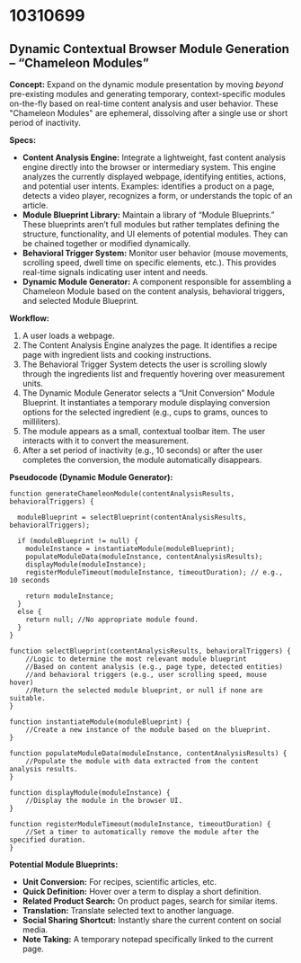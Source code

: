 # 10310699

## Dynamic Contextual Browser Module Generation – “Chameleon Modules”

**Concept:** Expand on the dynamic module presentation by moving *beyond* pre-existing modules and generating temporary, context-specific modules on-the-fly based on real-time content analysis and user behavior. These "Chameleon Modules" are ephemeral, dissolving after a single use or short period of inactivity.

**Specs:**

*   **Content Analysis Engine:** Integrate a lightweight, fast content analysis engine directly into the browser or intermediary system. This engine analyzes the currently displayed webpage, identifying entities, actions, and potential user intents. Examples: identifies a product on a page, detects a video player, recognizes a form, or understands the topic of an article.
*   **Module Blueprint Library:** Maintain a library of “Module Blueprints.” These blueprints aren’t full modules but rather templates defining the structure, functionality, and UI elements of potential modules. They can be chained together or modified dynamically.
*   **Behavioral Trigger System:** Monitor user behavior (mouse movements, scrolling speed, dwell time on specific elements, etc.). This provides real-time signals indicating user intent and needs.
*   **Dynamic Module Generator:** A component responsible for assembling a Chameleon Module based on the content analysis, behavioral triggers, and selected Module Blueprint.

**Workflow:**

1.  A user loads a webpage.
2.  The Content Analysis Engine analyzes the page. It identifies a recipe page with ingredient lists and cooking instructions.
3.  The Behavioral Trigger System detects the user is scrolling slowly through the ingredients list and frequently hovering over measurement units.
4.  The Dynamic Module Generator selects a “Unit Conversion” Module Blueprint. It instantiates a temporary module displaying conversion options for the selected ingredient (e.g., cups to grams, ounces to milliliters).
5.  The module appears as a small, contextual toolbar item. The user interacts with it to convert the measurement.
6.  After a set period of inactivity (e.g., 10 seconds) or after the user completes the conversion, the module automatically disappears.

**Pseudocode (Dynamic Module Generator):**

```
function generateChameleonModule(contentAnalysisResults, behavioralTriggers) {

  moduleBlueprint = selectBlueprint(contentAnalysisResults, behavioralTriggers);

  if (moduleBlueprint != null) {
    moduleInstance = instantiateModule(moduleBlueprint);
    populateModuleData(moduleInstance, contentAnalysisResults);
    displayModule(moduleInstance);
    registerModuleTimeout(moduleInstance, timeoutDuration); // e.g., 10 seconds

    return moduleInstance;
  }
  else {
    return null; //No appropriate module found.
  }
}

function selectBlueprint(contentAnalysisResults, behavioralTriggers) {
    //Logic to determine the most relevant module blueprint
    //Based on content analysis (e.g., page type, detected entities)
    //and behavioral triggers (e.g., user scrolling speed, mouse hover)
    //Return the selected module blueprint, or null if none are suitable.
}

function instantiateModule(moduleBlueprint) {
    //Create a new instance of the module based on the blueprint.
}

function populateModuleData(moduleInstance, contentAnalysisResults) {
    //Populate the module with data extracted from the content analysis results.
}

function displayModule(moduleInstance) {
    //Display the module in the browser UI.
}

function registerModuleTimeout(moduleInstance, timeoutDuration) {
    //Set a timer to automatically remove the module after the specified duration.
}
```

**Potential Module Blueprints:**

*   **Unit Conversion:** For recipes, scientific articles, etc.
*   **Quick Definition:** Hover over a term to display a short definition.
*   **Related Product Search:** On product pages, search for similar items.
*   **Translation:** Translate selected text to another language.
*   **Social Sharing Shortcut:**  Instantly share the current content on social media.
*   **Note Taking:** A temporary notepad specifically linked to the current page.